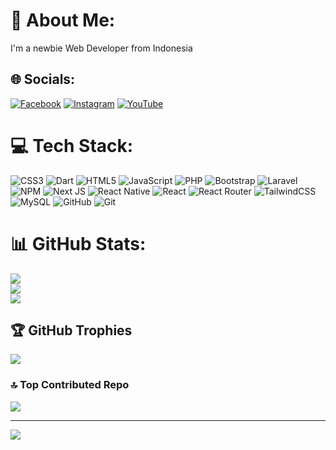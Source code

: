 # 💫 About Me:
I'm a newbie Web Developer from Indonesia


## 🌐 Socials:
[![Facebook](https://img.shields.io/badge/Facebook-%231877F2.svg?logo=Facebook&logoColor=white)](https://facebook.com/leonarfalfareno9) [![Instagram](https://img.shields.io/badge/Instagram-%23E4405F.svg?logo=Instagram&logoColor=white)](https://instagram.com/aester.bluu) [![YouTube](https://img.shields.io/badge/YouTube-%23FF0000.svg?logo=YouTube&logoColor=white)](https://youtube.com/@aesterbluu) 

# 💻 Tech Stack:
![CSS3](https://img.shields.io/badge/css3-%231572B6.svg?style=flat-square&logo=css3&logoColor=white) ![Dart](https://img.shields.io/badge/dart-%230175C2.svg?style=flat-square&logo=dart&logoColor=white) ![HTML5](https://img.shields.io/badge/html5-%23E34F26.svg?style=flat-square&logo=html5&logoColor=white) ![JavaScript](https://img.shields.io/badge/javascript-%23323330.svg?style=flat-square&logo=javascript&logoColor=%23F7DF1E) ![PHP](https://img.shields.io/badge/php-%23777BB4.svg?style=flat-square&logo=php&logoColor=white) ![Bootstrap](https://img.shields.io/badge/bootstrap-%238511FA.svg?style=flat-square&logo=bootstrap&logoColor=white) ![Laravel](https://img.shields.io/badge/laravel-%23FF2D20.svg?style=flat-square&logo=laravel&logoColor=white) ![NPM](https://img.shields.io/badge/NPM-%23CB3837.svg?style=flat-square&logo=npm&logoColor=white) ![Next JS](https://img.shields.io/badge/Next-black?style=flat-square&logo=next.js&logoColor=white) ![React Native](https://img.shields.io/badge/react_native-%2320232a.svg?style=flat-square&logo=react&logoColor=%2361DAFB) ![React](https://img.shields.io/badge/react-%2320232a.svg?style=flat-square&logo=react&logoColor=%2361DAFB) ![React Router](https://img.shields.io/badge/React_Router-CA4245?style=flat-square&logo=react-router&logoColor=white) ![TailwindCSS](https://img.shields.io/badge/tailwindcss-%2338B2AC.svg?style=flat-square&logo=tailwind-css&logoColor=white) ![MySQL](https://img.shields.io/badge/mysql-4479A1.svg?style=flat-square&logo=mysql&logoColor=white) ![GitHub](https://img.shields.io/badge/github-%23121011.svg?style=flat-square&logo=github&logoColor=white) ![Git](https://img.shields.io/badge/git-%23F05033.svg?style=flat-square&logo=git&logoColor=white)
# 📊 GitHub Stats:
![](https://github-readme-stats.vercel.app/api?username=KangNasgor&theme=dark&hide_border=false&include_all_commits=false&count_private=false)<br/>
![](https://github-readme-streak-stats.herokuapp.com/?user=KangNasgor&theme=dark&hide_border=false)<br/>
![](https://github-readme-stats.vercel.app/api/top-langs/?username=KangNasgor&theme=dark&hide_border=false&include_all_commits=false&count_private=false&layout=compact)

## 🏆 GitHub Trophies
![](https://github-profile-trophy.vercel.app/?username=KangNasgor&theme=radical&no-frame=false&no-bg=true&margin-w=4)

### 🔝 Top Contributed Repo
![](https://github-contributor-stats.vercel.app/api?username=KangNasgor&limit=5&theme=dark&combine_all_yearly_contributions=true)

---
[![](https://visitcount.itsvg.in/api?id=KangNasgor&icon=0&color=0)](https://visitcount.itsvg.in)

<!-- Proudly created with GPRM ( https://gprm.itsvg.in ) -->

